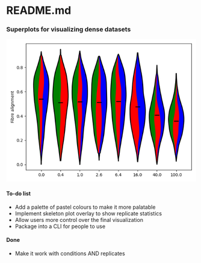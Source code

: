 # README.md #

### Superplots for visualizing dense datasets ###

![Current exemplary superplot](superplot_v0-3.png "Optional title")

#### To-do list ####
* Add a palette of pastel colours to make it more palatable
* Implement skeleton plot overlay to show replicate statistics
* Allow users more control over the final visualization
* Package into a CLI for people to use

#### Done ####
* Make it work with conditions AND replicates
